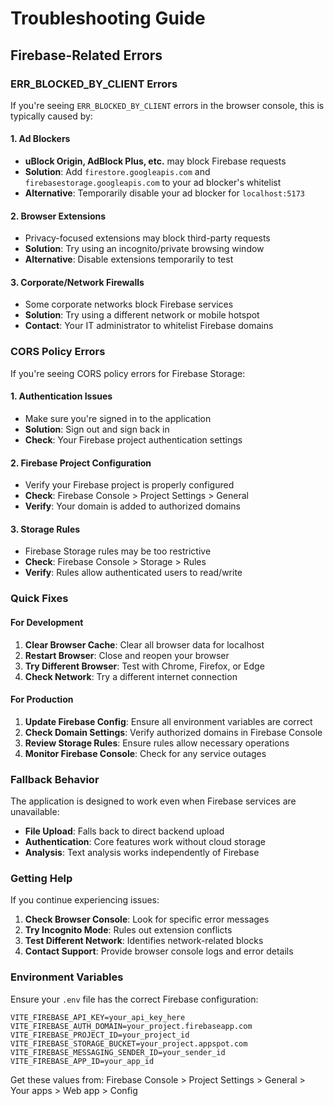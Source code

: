 # Troubleshooting Guide

## Firebase-Related Errors

### ERR_BLOCKED_BY_CLIENT Errors

If you're seeing `ERR_BLOCKED_BY_CLIENT` errors in the browser console, this is typically caused by:

#### 1. Ad Blockers
- **uBlock Origin, AdBlock Plus, etc.** may block Firebase requests
- **Solution**: Add `firestore.googleapis.com` and `firebasestorage.googleapis.com` to your ad blocker's whitelist
- **Alternative**: Temporarily disable your ad blocker for `localhost:5173`

#### 2. Browser Extensions
- Privacy-focused extensions may block third-party requests
- **Solution**: Try using an incognito/private browsing window
- **Alternative**: Disable extensions temporarily to test

#### 3. Corporate/Network Firewalls
- Some corporate networks block Firebase services
- **Solution**: Try using a different network or mobile hotspot
- **Contact**: Your IT administrator to whitelist Firebase domains

### CORS Policy Errors

If you're seeing CORS policy errors for Firebase Storage:

#### 1. Authentication Issues
- Make sure you're signed in to the application
- **Solution**: Sign out and sign back in
- **Check**: Your Firebase project authentication settings

#### 2. Firebase Project Configuration
- Verify your Firebase project is properly configured
- **Check**: Firebase Console > Project Settings > General
- **Verify**: Your domain is added to authorized domains

#### 3. Storage Rules
- Firebase Storage rules may be too restrictive
- **Check**: Firebase Console > Storage > Rules
- **Verify**: Rules allow authenticated users to read/write

### Quick Fixes

#### For Development
1. **Clear Browser Cache**: Clear all browser data for localhost
2. **Restart Browser**: Close and reopen your browser
3. **Try Different Browser**: Test with Chrome, Firefox, or Edge
4. **Check Network**: Try a different internet connection

#### For Production
1. **Update Firebase Config**: Ensure all environment variables are correct
2. **Check Domain Settings**: Verify authorized domains in Firebase Console
3. **Review Storage Rules**: Ensure rules allow necessary operations
4. **Monitor Firebase Console**: Check for any service outages

### Fallback Behavior

The application is designed to work even when Firebase services are unavailable:

- **File Upload**: Falls back to direct backend upload
- **Authentication**: Core features work without cloud storage
- **Analysis**: Text analysis works independently of Firebase

### Getting Help

If you continue experiencing issues:

1. **Check Browser Console**: Look for specific error messages
2. **Try Incognito Mode**: Rules out extension conflicts
3. **Test Different Network**: Identifies network-related blocks
4. **Contact Support**: Provide browser console logs and error details

### Environment Variables

Ensure your `.env` file has the correct Firebase configuration:

```env
VITE_FIREBASE_API_KEY=your_api_key_here
VITE_FIREBASE_AUTH_DOMAIN=your_project.firebaseapp.com
VITE_FIREBASE_PROJECT_ID=your_project_id
VITE_FIREBASE_STORAGE_BUCKET=your_project.appspot.com
VITE_FIREBASE_MESSAGING_SENDER_ID=your_sender_id
VITE_FIREBASE_APP_ID=your_app_id
```

Get these values from: Firebase Console > Project Settings > General > Your apps > Web app > Config